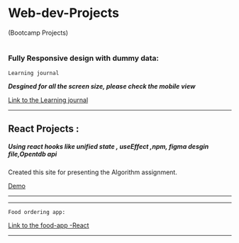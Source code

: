 # Web-dev-Projects
(Bootcamp Projects)
#
### Fully Responsive design with dummy data: ###

```Learning journal```

***Desgined for all the screen size, please check the mobile view***

[Link to the Learning journal](https://effortless-kringle-e60bf8.netlify.app/)

***


## React Projects : ###

  ##### Using react hooks like unified state , useEffect ,npm, figma desgin file,Opentdb api #####


Created this site for presenting the Algorithm assignment.

[Demo](https://thunderous-manatee-d74005.netlify.app/Assignment/solution/1/code)


---
---

```Food ordering app:```
 
  [Link to the food-app -React](https://polite-blancmange-cd4460.netlify.app/) 
  
  ---



